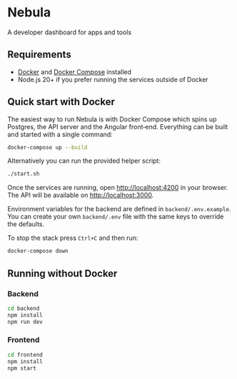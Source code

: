 # Nebula
A developer dashboard for apps and tools

## Requirements

- [Docker](https://docs.docker.com/get-docker/) and [Docker Compose](https://docs.docker.com/compose/) installed
- Node.js 20+ if you prefer running the services outside of Docker

## Quick start with Docker

The easiest way to run Nebula is with Docker Compose which spins up Postgres, the API server and the Angular front‑end. Everything can be built and started with a single command:

```bash
docker-compose up --build
```

Alternatively you can run the provided helper script:

```bash
./start.sh
```

Once the services are running, open [http://localhost:4200](http://localhost:4200) in your browser. The API will be available on [http://localhost:3000](http://localhost:3000).

Environment variables for the backend are defined in `backend/.env.example`. You can create your own `backend/.env` file with the same keys to override the defaults.

To stop the stack press `Ctrl+C` and then run:

```bash
docker-compose down
```

## Running without Docker

### Backend

```bash
cd backend
npm install
npm run dev
```

### Frontend

```bash
cd frontend
npm install
npm start
```
